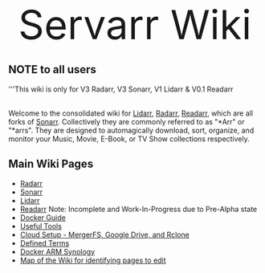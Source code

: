 <div style="text-align: center;">

<span style="font-size:80px;">Servarr Wiki</span>

</div>

  **NOTE to all users**
  ----------------------------------------------------------------------------
  \'\'\'This wiki is only for V3 Radarr, V3 Sonarr, V1 Lidarr & V0.1 Readarr

\
Welcome to the consolidated wiki for [Lidarr](Lidarr "wikilink"),
[Radarr](Radarr "wikilink"), [Readarr](Readarr "wikilink"), which are
all forks of [Sonarr](Sonarr "wikilink"). Collectively they are commonly
referred to as \"\*Arr\" or \"\*arrs\". They are designed to
automagically download, sort, organize, and monitor your Music, Movie,
E-Book, or TV Show collections respectively.

Main Wiki Pages
---------------

-   [Radarr](Radarr "wikilink")
-   [Sonarr](Sonarr "wikilink")
-   [Lidarr](Lidarr "wikilink")
-   [Readarr](Readarr "wikilink") Note: Incomplete and Work-In-Progress
    due to Pre-Alpha state
-   [Docker Guide](Docker_Guide "wikilink")
-   [Useful Tools](Useful_Tools "wikilink")
-   [Cloud Setup - MergerFS, Google Drive, and
    Rclone](Cloud_Setup "wikilink")
-   [Defined Terms](Definitions "wikilink")
-   [Docker ARM Synology](Docker_ARM_Synology "wikilink")
-   [Map of the Wiki for identifying pages to edit](WikiMap "wikilink")
